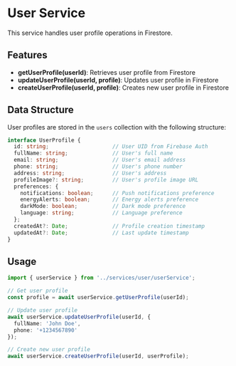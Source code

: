 # User Service

This service handles user profile operations in Firestore.

## Features

- **getUserProfile(userId)**: Retrieves user profile from Firestore
- **updateUserProfile(userId, profile)**: Updates user profile in Firestore
- **createUserProfile(userId, profile)**: Creates new user profile in Firestore

## Data Structure

User profiles are stored in the `users` collection with the following structure:

```typescript
interface UserProfile {
  id: string;                    // User UID from Firebase Auth
  fullName: string;              // User's full name
  email: string;                 // User's email address
  phone: string;                 // User's phone number
  address: string;               // User's address
  profileImage?: string;         // User's profile image URL
  preferences: {
    notifications: boolean;      // Push notifications preference
    energyAlerts: boolean;       // Energy alerts preference
    darkMode: boolean;           // Dark mode preference
    language: string;            // Language preference
  };
  createdAt?: Date;              // Profile creation timestamp
  updatedAt?: Date;              // Last update timestamp
}
```

## Usage

```typescript
import { userService } from '../services/user/userService';

// Get user profile
const profile = await userService.getUserProfile(userId);

// Update user profile
await userService.updateUserProfile(userId, {
  fullName: 'John Doe',
  phone: '+1234567890'
});

// Create new user profile
await userService.createUserProfile(userId, userProfile);
```
